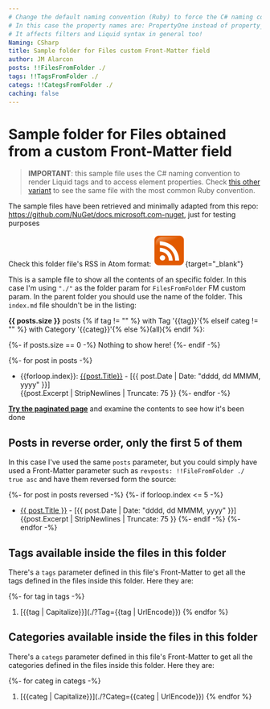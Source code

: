 ```yaml
---
# Change the default naming convention (Ruby) to force the C# naming convention instead
# In this case the property names are: PropertyOne instead of property_one
# It affects filters and Liquid syntax in general too!
Naming: CSharp
title: Sample folder for Files custom Front-Matter field
author: JM Alarcon
posts: !!FilesFromFolder ./
tags: !!TagsFromFolder ./
categs: !!CategsFromFolder ./
caching: false
---
```


# Sample folder for Files obtained from a custom Front-Matter field

>**IMPORTANT**: this sample file uses the C# naming convention to render Liquid tags and to access element properties.
>Check [this other variant](_index-ruby.md) to see the same file with the most common Ruby convention.

The sample files have been retrieved and minimally adapted from this repo: https://github.com/NuGet/docs.microsoft.com-nuget, just for testing purposes

Check this folder file's RSS in Atom format: [![Atom Feed](media/rss.png)](./feed){target="_blank"}

This is a sample file to show all the contents of an specific folder. In this case I'm using `"./"` as the folder param for `FilesFromFolder` FM custom param. In the parent folder you should use the name of the folder. This `index.md` file shouldn't be in the listing:

**{{ posts.size }}** posts {% if tag != "" %}&nbsp;with Tag '{{tag}}'{% elseif categ != "" %}&nbsp;with Category '{{categ}}'{% else %}(all){% endif %}:

{%- if posts.size == 0 -%}
Nothing to show here!
{%- endif -%}

{%- for post in posts -%}
- {{forloop.index}}: [{{post.Title}}]({{post.URL}}) - [{{ post.Date | Date: "dddd, dd MMMM, yyyy" }}]<br>{{post.Excerpt | StripNewlines | Truncate: 75 }}
{%- endfor -%}

**[Try the paginated page](page/1)** and examine the contents to see how it's been done

## Posts in reverse order, only the first 5 of them

In this case I've used the same `posts` parameter, but you could simply have used a Front-Matter parameter such as `revposts: !!FileFromFolder ./ true asc` and have them reversed form the source:

{%- for post in posts reversed -%}
{%- if forloop.index <= 5 -%}
- [{{ post.Title }}]({{post.URL}}) - [{{ post.Date | Date: "dddd, dd MMMM, yyyy" }}]<br>{{post.Excerpt | StripNewlines | Truncate: 75 }}
{%- endif -%}
{%- endfor -%}

## Tags available inside the files in this folder

There's a `tags` parameter defined in this file's Front-Matter to get all the tags defined in the files inside this folder. Here they are:

{%- for tag in tags -%}
1. [{{tag | Capitalize}}](./?Tag={{tag | UrlEncode}})
{% endfor %}

## Categories available inside the files in this folder

There's a `categs` parameter defined in this file's Front-Matter to get all the categories defined in the files inside this folder. Here they are:

{%- for categ in categs -%}
1. [{{categ | Capitalize}}](./?Categ={{categ | UrlEncode}})
{% endfor %}